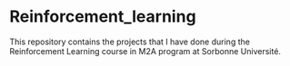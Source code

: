# Reinforcement_learning
This repository contains the projects that I have done during the Reinforcement Learning course in M2A program at Sorbonne Université.
